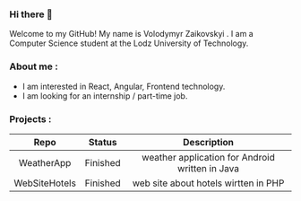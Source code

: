 ### Hi there 👋

Welcome to my GitHub! My name is Volodymyr Zaikovskyi . I am a Computer Science student at the Lodz University of Technology.

### About me :
- I am interested in React, Angular, Frontend technology.
- I am looking for an internship / part-time job.

### Projects :

| Repo        | Status   | Description  |
| :---:       | :-:      | :-:          |
| WeatherApp  | Finished | weather application for Android written in Java |
| WebSiteHotels | Finished | web site about hotels wirtten in PHP |



<!--
**Weniasss/Weniasss** is a ✨ _special_ ✨ repository because its `README.md` (this file) appears on your GitHub profile.

Here are some ideas to get you started:

- 🔭 I’m currently working on ...
- 🌱 I’m currently learning ...
- 👯 I’m looking to collaborate on ...
- 🤔 I’m looking for help with ...
- 💬 Ask me about ...
- 📫 How to reach me: ...
- 😄 Pronouns: ...
- ⚡ Fun fact: ...
-->

